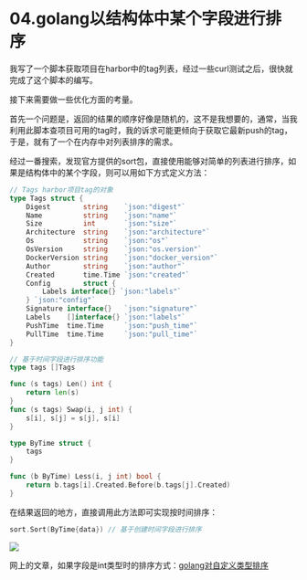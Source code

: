 # 04.golang以结构体中某个字段进行排序


我写了一个脚本获取项目在harbor中的tag列表，经过一些curl测试之后，很快就完成了这个脚本的编写。

接下来需要做一些优化方面的考量。

首先一个问题是，返回的结果的顺序好像是随机的，这不是我想要的，通常，当我利用此脚本查项目可用的tag时，我的诉求可能更倾向于获取它最新push的tag，于是，就有了一个在内存中对列表排序的需求。

经过一番搜索，发现官方提供的sort包，直接使用能够对简单的列表进行排序，如果是结构体中的某个字段，则可以用如下方式定义方法：

```go
// Tags harbor项目tag的对象
type Tags struct {
	Digest        string    `json:"digest"`
	Name          string    `json:"name"`
	Size          int       `json:"size"`
	Architecture  string    `json:"architecture"`
	Os            string    `json:"os"`
	OsVersion     string    `json:"os.version"`
	DockerVersion string    `json:"docker_version"`
	Author        string    `json:"author"`
	Created       time.Time `json:"created"`
	Config        struct {
		Labels interface{} `json:"labels"`
	} `json:"config"`
	Signature interface{}   `json:"signature"`
	Labels    []interface{} `json:"labels"`
	PushTime  time.Time     `json:"push_time"`
	PullTime  time.Time     `json:"pull_time"`
}

// 基于时间字段进行排序功能
type tags []Tags

func (s tags) Len() int {
	return len(s)
}
func (s tags) Swap(i, j int) {
	s[i], s[j] = s[j], s[i]
}

type ByTime struct {
	tags
}

func (b ByTime) Less(i, j int) bool {
	return b.tags[i].Created.Before(b.tags[j].Created)
}

```

在结果返回的地方，直接调用此方法即可实现按时间排序：

```go
sort.Sort(ByTime{data}) // 基于创建时间字段进行排序
```

![](http://t.eryajf.net/imgs/2021/12/d79397e7ca8dd361.jpg)

网上的文章，如果字段是int类型时的排序方式：[golang对自定义类型排序](https://segmentfault.com/a/1190000008062661)

